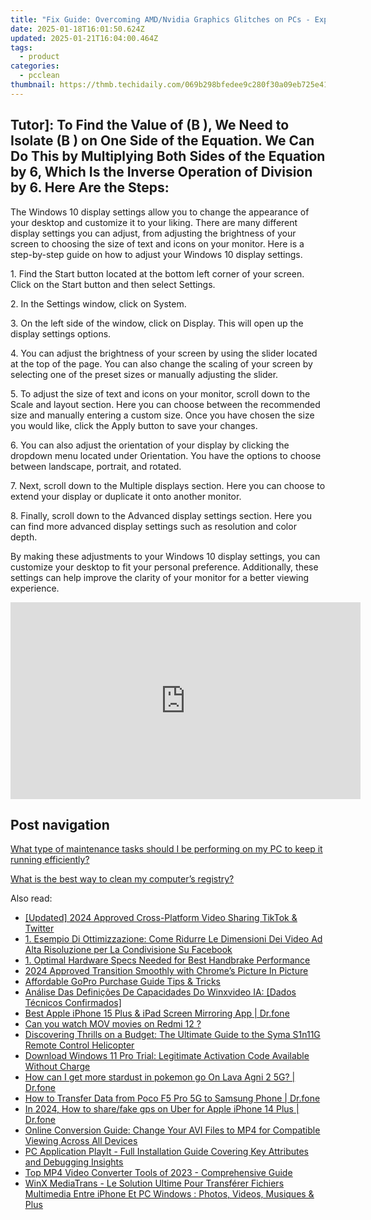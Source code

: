 ```yaml
---
title: "Fix Guide: Overcoming AMD/Nvidia Graphics Glitches on PCs - Expertise by YL Software Experts"
date: 2025-01-18T16:01:50.624Z
updated: 2025-01-21T16:04:00.464Z
tags:
  - product
categories:
  - pcclean
thumbnail: https://thmb.techidaily.com/069b298bfedee9c280f30a09eb725e41e8884f90fc111239be7bdf14c7e0c06b.jpg
---
```


## Tutor]: To Find the Value of \(B \), We Need to Isolate \(B \) on One Side of the Equation. We Can Do This by Multiplying Both Sides of the Equation by 6, Which Is the Inverse Operation of Division by 6. Here Are the Steps:

The Windows 10 display settings allow you to change the appearance of your desktop and customize it to your liking. There are many different display settings you can adjust, from adjusting the brightness of your screen to choosing the size of text and icons on your monitor. Here is a step-by-step guide on how to adjust your Windows 10 display settings. 

1\. Find the Start button located at the bottom left corner of your screen. Click on the Start button and then select Settings.

2\. In the Settings window, click on System.

3\. On the left side of the window, click on Display. This will open up the display settings options. 

4\. You can adjust the brightness of your screen by using the slider located at the top of the page. You can also change the scaling of your screen by selecting one of the preset sizes or manually adjusting the slider.

5\. To adjust the size of text and icons on your monitor, scroll down to the Scale and layout section. Here you can choose between the recommended size and manually entering a custom size. Once you have chosen the size you would like, click the Apply button to save your changes.

6\. You can also adjust the orientation of your display by clicking the dropdown menu located under Orientation. You have the options to choose between landscape, portrait, and rotated.

7\. Next, scroll down to the Multiple displays section. Here you can choose to extend your display or duplicate it onto another monitor.

8\. Finally, scroll down to the Advanced display settings section. Here you can find more advanced display settings such as resolution and color depth. 

By making these adjustments to your Windows 10 display settings, you can customize your desktop to fit your personal preference. Additionally, these settings can help improve the clarity of your monitor for a better viewing experience.

<!-- affiliate ads begin -->
<iframe width="560" height="315" src="https://www.youtube.com/embed/qmQjRcnaq9g?si=jadcGtXemUAlKOTa" title="YouTube video player" frameborder="0" allow="accelerometer; autoplay; clipboard-write; encrypted-media; gyroscope; picture-in-picture; web-share" referrerpolicy="strict-origin-when-cross-origin" allowfullscreen></iframe>
<!-- affiliate ads end -->

## Post navigation

[What type of maintenance tasks should I be performing on my PC to keep it running efficiently?](https://tools.techidaily.com/pcclean/products/)

[What is the best way to clean my computer’s registry?](https://tools.techidaily.com/pcclean/products/)

<ins class="adsbygoogle"
     style="display:block"
     data-ad-format="autorelaxed"
     data-ad-client="ca-pub-7571918770474297"
     data-ad-slot="1223367746"></ins>

<ins class="adsbygoogle"
     style="display:block"
     data-ad-client="ca-pub-7571918770474297"
     data-ad-slot="8358498916"
     data-ad-format="auto"
     data-full-width-responsive="true"></ins>

<span class="atpl-alsoreadstyle">Also read:</span>
<div><ul>
<li><a href="https://twitter-videos.techidaily.com/updated-2024-approved-cross-platform-video-sharing-tiktok-and-twitter/"><u>[Updated] 2024 Approved Cross-Platform Video Sharing TikTok & Twitter</u></a></li>
<li><a href="https://discover-best.techidaily.com/1-esempio-di-ottimizzazione-come-ridurre-le-dimensioni-dei-video-ad-alta-risoluzione-per-la-condivisione-su-facebook/"><u>1. Esempio Di Ottimizzazione: Come Ridurre Le Dimensioni Dei Video Ad Alta Risoluzione per La Condivisione Su Facebook</u></a></li>
<li><a href="https://discover-best.techidaily.com/1-optimal-hardware-specs-needed-for-best-handbrake-performance/"><u>1. Optimal Hardware Specs Needed for Best Handbrake Performance</u></a></li>
<li><a href="https://some-approaches.techidaily.com/2024-approved-transition-smoothly-with-chromes-picture-in-picture/"><u>2024 Approved Transition Smoothly with Chrome’s Picture In Picture</u></a></li>
<li><a href="https://fox-info.techidaily.com/affordable-gopro-purchase-guide-tips-and-tricks/"><u>Affordable GoPro Purchase Guide Tips & Tricks</u></a></li>
<li><a href="https://discover-best.techidaily.com/analise-das-definicoes-de-capacidades-do-winxvideo-ia-dados-tecnicos-confirmados/"><u>Análise Das Definições De Capacidades Do Winxvideo IA: [Dados Técnicos Confirmados]</u></a></li>
<li><a href="https://screen-mirror.techidaily.com/best-apple-iphone-15-plus-and-ipad-screen-mirroring-app-drfone-by-drfone-ios/"><u>Best Apple iPhone 15 Plus & iPad Screen Mirroring App | Dr.fone</u></a></li>
<li><a href="https://phone-solutions.techidaily.com/can-you-watch-mov-movies-on-redmi-12-by-aiseesoft-video-converter-play-mov-on-android/"><u>Can you watch MOV movies on Redmi 12 ?</u></a></li>
<li><a href="https://buynow-info.techidaily.com/discovering-thrills-on-a-budget-the-ultimate-guide-to-the-syma-s1n11g-remote-control-helicopter/"><u>Discovering Thrills on a Budget: The Ultimate Guide to the Syma S1n11G Remote Control Helicopter</u></a></li>
<li><a href="https://discover-best.techidaily.com/download-windows-11-pro-trial-legitimate-activation-code-available-without-charge/"><u>Download Windows 11 Pro Trial: Legitimate Activation Code Available Without Charge</u></a></li>
<li><a href="https://android-pokemon-go.techidaily.com/how-can-i-get-more-stardust-in-pokemon-go-on-lava-agni-2-5g-drfone-by-drfone-virtual-android/"><u>How can I get more stardust in pokemon go On Lava Agni 2 5G? | Dr.fone</u></a></li>
<li><a href="https://android-transfer.techidaily.com/how-to-transfer-data-from-poco-f5-pro-5g-to-samsung-phone-drfone-by-drfone-transfer-from-android-transfer-from-android/"><u>How to Transfer Data from Poco F5 Pro 5G to Samsung Phone | Dr.fone</u></a></li>
<li><a href="https://review-topics.techidaily.com/in-2024-how-to-sharefake-gps-on-uber-for-apple-iphone-14-plus-drfone-by-drfone-virtual-ios/"><u>In 2024, How to share/fake gps on Uber for Apple iPhone 14 Plus | Dr.fone</u></a></li>
<li><a href="https://discover-best.techidaily.com/online-conversion-guide-change-your-avi-files-to-mp4-for-compatible-viewing-across-all-devices/"><u>Online Conversion Guide: Change Your AVI Files to MP4 for Compatible Viewing Across All Devices</u></a></li>
<li><a href="https://discover-best.techidaily.com/pc-application-playit-full-installation-guide-covering-key-attributes-and-debugging-insights/"><u>PC Application PlayIt - Full Installation Guide Covering Key Attributes and Debugging Insights</u></a></li>
<li><a href="https://discover-best.techidaily.com/top-mp4-video-converter-tools-of-2023-comprehensive-guide/"><u>Top MP4 Video Converter Tools of 2023 - Comprehensive Guide</u></a></li>
<li><a href="https://discover-best.techidaily.com/winx-mediatrans-le-solution-ultime-pour-transferer-fichiers-multimedia-entre-iphone-et-pc-windows-photos-videos-musiques-and-plus/"><u>WinX MediaTrans - Le Solution Ultime Pour Transférer Fichiers Multimedia Entre iPhone Et PC Windows : Photos, Videos, Musiques & Plus</u></a></li>
</ul></div>

